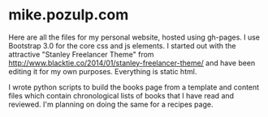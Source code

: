 mike.pozulp.com
====

Here are all the files for my personal website, hosted using gh-pages. 
I use Bootstrap 3.0 for the core css and js elements. I started out with the
attractive "Stanley Freelancer Theme" from http://www.blacktie.co/2014/01/stanley-freelancer-theme/
and have been editing it for my own purposes. Everything is static html.

I wrote python scripts to build the books page from a template and content files which contain
chronological lists of books that I have read and reviewed. I'm planning on doing the same
for a recipes page.
